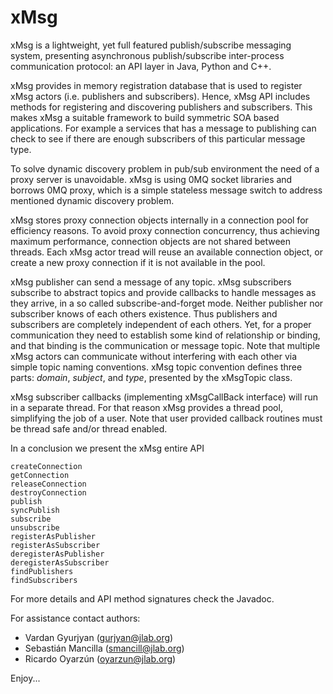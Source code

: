 # xMsg

xMsg is a lightweight, yet full featured publish/subscribe messaging system,
presenting asynchronous publish/subscribe inter-process communication
protocol: an API layer in Java, Python and C++.

xMsg provides in memory registration database that is used to register xMsg
actors (i.e. publishers and subscribers). Hence, xMsg API includes methods for
registering and discovering publishers and subscribers. This makes xMsg a
suitable framework to build symmetric SOA based applications. For example a
services that has a message to publishing can check to see if there are enough
subscribers of this particular message type.

To solve dynamic discovery problem in pub/sub environment the need of a proxy
server is unavoidable. xMsg is using 0MQ socket libraries and borrows 0MQ
proxy, which is a simple stateless message switch to address mentioned dynamic
discovery problem.

xMsg stores proxy connection objects internally in a connection pool for
efficiency reasons. To avoid proxy connection concurrency, thus achieving
maximum performance, connection objects are not shared between threads. Each
xMsg actor tread will reuse an available connection object, or create a new
proxy connection if it is not available in the pool.

xMsg publisher can send a message of any topic. xMsg subscribers subscribe
to abstract topics and provide callbacks to handle messages as they arrive,
in a so called subscribe-and-forget mode. Neither publisher nor subscriber
knows of each others existence. Thus publishers and subscribers are completely
independent of each others. Yet, for a proper communication they need to
establish some kind of relationship or binding, and that binding is the
communication or message topic. Note that multiple xMsg actors can
communicate without interfering with each other via simple topic
naming conventions. xMsg topic convention defines three parts: _domain_,
_subject_, and _type_, presented by the xMsgTopic class.

xMsg subscriber callbacks (implementing xMsgCallBack interface) will run in a
separate thread. For that reason xMsg provides a thread pool, simplifying the
job of a user. Note that user provided callback routines must be thread safe
and/or thread enabled.

In a conclusion we present the xMsg entire API

    createConnection
    getConnection
    releaseConnection
    destroyConnection
    publish
    syncPublish
    subscribe
    unsubscribe
    registerAsPublisher
    registerAsSubscriber
    deregisterAsPublisher
    deregisterAsSubscriber
    findPublishers
    findSubscribers

For more details and API method signatures check the Javadoc.

For assistance contact authors:

* Vardan Gyurjyan    (<gurjyan@jlab.org>)
* Sebastián Mancilla (<smancill@jlab.org>)
* Ricardo Oyarzún    (<oyarzun@jlab.org>)

Enjoy...

